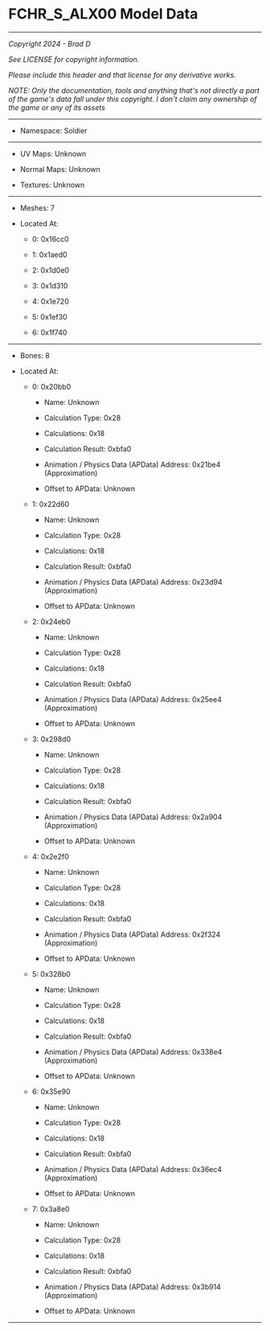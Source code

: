 # FCHR_S_ALX00 Model Data

---

*Copyright 2024 - Brad D*

*See LICENSE for copyright information.*

*Please include this header and that license for any derivative works.*

*NOTE: Only the documentation, tools and anything that's not directly a part of the game's data fall under this copyright. I don't claim any ownership of the game or any of its assets*

---

* Namespace: Soldier

---

* UV Maps: Unknown

* Normal Maps: Unknown

* Textures: Unknown

---

* Meshes: 7

* Located At:

  * 0: 0x16cc0

  * 1: 0x1aed0

  * 2: 0x1d0e0

  * 3: 0x1d310

  * 4: 0x1e720

  * 5: 0x1ef30

  * 6: 0x1f740

---

* Bones: 8

* Located At:

  * 0: 0x20bb0

    * Name: Unknown

    * Calculation Type: 0x28

    * Calculations: 0x18

    * Calculation Result: 0xbfa0

    * Animation / Physics Data (APData) Address: 0x21be4 (Approximation)

    * Offset to APData: Unknown

  * 1: 0x22d60

    * Name: Unknown

    * Calculation Type: 0x28

    * Calculations: 0x18

    * Calculation Result: 0xbfa0

    * Animation / Physics Data (APData) Address: 0x23d94 (Approximation)

    * Offset to APData: Unknown

  * 2: 0x24eb0

    * Name: Unknown

    * Calculation Type: 0x28

    * Calculations: 0x18

    * Calculation Result: 0xbfa0

    * Animation / Physics Data (APData) Address: 0x25ee4 (Approximation)

    * Offset to APData: Unknown

  * 3: 0x298d0

    * Name: Unknown

    * Calculation Type: 0x28

    * Calculations: 0x18

    * Calculation Result: 0xbfa0

    * Animation / Physics Data (APData) Address: 0x2a904 (Approximation)

    * Offset to APData: Unknown

  * 4: 0x2e2f0

    * Name: Unknown

    * Calculation Type: 0x28

    * Calculations: 0x18

    * Calculation Result: 0xbfa0

    * Animation / Physics Data (APData) Address: 0x2f324 (Approximation)

    * Offset to APData: Unknown

  * 5: 0x328b0

    * Name: Unknown

    * Calculation Type: 0x28

    * Calculations: 0x18

    * Calculation Result: 0xbfa0

    * Animation / Physics Data (APData) Address: 0x338e4 (Approximation)

    * Offset to APData: Unknown

  * 6: 0x35e90

    * Name: Unknown

    * Calculation Type: 0x28

    * Calculations: 0x18

    * Calculation Result: 0xbfa0

    * Animation / Physics Data (APData) Address: 0x36ec4 (Approximation)

    * Offset to APData: Unknown

  * 7: 0x3a8e0

    * Name: Unknown

    * Calculation Type: 0x28

    * Calculations: 0x18

    * Calculation Result: 0xbfa0

    * Animation / Physics Data (APData) Address: 0x3b914 (Approximation)

    * Offset to APData: Unknown

---

